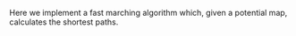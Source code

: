 Here we implement a fast marching algorithm which, given a potential map, calculates the shortest paths.
